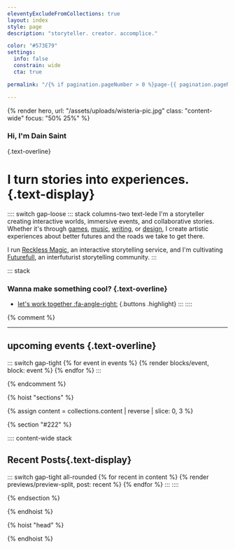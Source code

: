 ```yaml
---
eleventyExcludeFromCollections: true
layout: index
style: page
description: "storyteller. creator. accomplice."

color: "#573E79"
settings:
  info: false
  constrain: wide
  cta: true

permalink: "/{% if pagination.pageNumber > 0 %}page-{{ pagination.pageNumber }}/{% endif %}index.html"

---
```

{% render hero,
  url: "/assets/uploads/wisteria-pic.jpg"
  class: "content-wide"
  focus: "50% 25%"
%}

### Hi, I'm Dain Saint
{.text-overline}
# I turn stories into experiences. {.text-display}

:::: switch gap-loose
::: stack columns-two text-lede
I'm a storyteller creating interactive worlds, immersive events, and collaborative stories. Whether it's through [games](/games), [music](/music), [writing](/writing), or [design](/reckless-magic), I create artistic experiences about better futures and the roads we take to get there.

I run 
[Reckless Magic](/reckless-magic), 
an interactive storytelling service, and I'm cultivating 
[Futurefull](/futurefull), 
an interfuturist storytelling community.
:::

::: stack
### Wanna make something cool? {.text-overline}
* [let's work together :fa-angle-right:](/services)
{.buttons .highlight}
:::
::::


{% comment %}

***

## upcoming events {.text-overline}

::: switch gap-tight
{% for event in events %}
{% render blocks/event, block: event %}
{% endfor %}
:::

{% endcomment %}

{% hoist "sections" %}

{% assign content = collections.content | reverse | slice: 0, 3 %}

{% section "#222" %}

:::: content-wide stack
## Recent Posts{.text-display}

::: switch gap-tight all-rounded
{% for recent in content %}
{% render previews/preview-split, post: recent %}
{% endfor %}
:::
::::

{% endsection %}

{% endhoist %}


{% hoist "head" %}

<style type="text/css">
  #main {
    padding-block-end: 2rem;
  }
</style>

{% endhoist %}